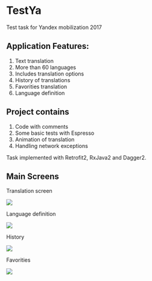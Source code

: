 # TestYa
Test task for Yandex mobilization 2017

## Application Features:
1. Text translation
2. More than 60 languages
3. Includes translation options
4. History of translations
5. Favorities translation
6. Language definition

## Project contains
1. Code with comments
2. Some basic tests with Espresso
3. Animation of translation
4. Handling network exceptions

Task implemented with Retrofit2, RxJava2 and Dagger2.

## Main Screens

Translation screen

![](https://github.com/KolinLoures/TestYa/blob/master/screenshots/translation_screen.png?row=true)

Language definition

![](https://github.com/KolinLoures/TestYa/blob/master/screenshots/lang.png?row=true)

History

![](https://github.com/KolinLoures/TestYa/blob/master/screenshots/history_screen.png?row=true)

Favorities

![](https://github.com/KolinLoures/TestYa/blob/master/screenshots/favorities_screen.png?row=true)
